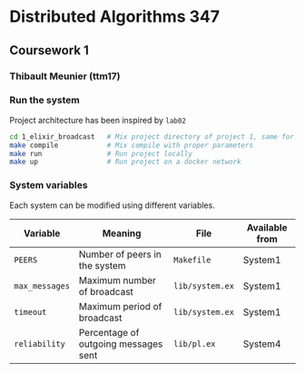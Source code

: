 # Distributed Algorithms 347

## Coursework 1

### Thibault Meunier (ttm17)



### Run the system

Project architecture has been inspired by `lab02`

```bash
cd 1_elixir_broadcast   # Mix project directory of project 1, same for other sections
make compile            # Mix compile with proper parameters
make run                # Run project locally
make up                 # Run project on a docker network
```

### System variables

Each system can be modified using different variables.

| Variable       | Meaning                              | File            | Available from |
| -------------- | ------------------------------------ | --------------- | -------------- |
| `PEERS`        | Number of peers in the system        | `Makefile`      | System1        |
| `max_messages` | Maximum number of broadcast          | `lib/system.ex` | System1        |
| `timeout`      | Maximum period of broadcast          | `lib/system.ex` | System1        |
| `reliability`  | Percentage of outgoing messages sent | `lib/pl.ex`     | System4        |

